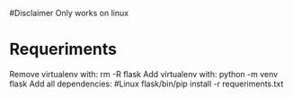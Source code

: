 #Disclaimer
Only works on linux
# Requeriments
Remove virtualenv with: rm -R flask
Add virtualenv with: python -m venv flask
Add all dependencies: 
#Linux
flask/bin/pip install -r requeriments.txt